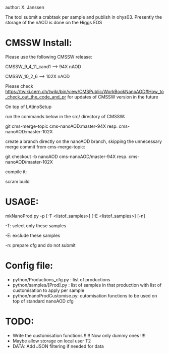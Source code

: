 
author: X. Janssen

The tool submit a crabtask per sample and publish in ohys03. Presently the storage of the nAOD is done on the Higgs EOS

# CMSSW Install:

Please use the following CMSSW release:

CMSSW_9_4_11_cand1 --> 94X  nAOD

CMSSW_10_2_6       --> 102X nAOD

Please check https://twiki.cern.ch/twiki/bin/view/CMSPublic/WorkBookNanoAOD#How_to_check_out_the_code_and_pr for updates of CMSSW version in the future


On top of LAtinoSetup

run the commands below in the src/ directory of CMSSW:

git cms-merge-topic cms-nanoAOD:master-94X resp. cms-nanoAOD:master-102X

create a branch directly on the nanoAOD branch, skipping the unnecessary merge commit from cms-merge-topic:

git checkout -b nanoAOD cms-nanoAOD/master-94X resp. cms-nanoAOD/master-102X

compile it:

scram build

# USAGE:

mkNanoProd.py -p <Prod> [-T <listof_samples>] [-E <listof_samples>] [-n]

-T: select only these samples

-E: exclude these samples  

-n: prepare cfg and do not submit

# Config file:

 * python/Productions_cfg.py  : list of productions
 * python/samples/[Prod].py   : list of samples in that production with list of customisation to apply per sample
 * python/nanoProdCustomise.py: cutomisation functions to be used on top of standard nanoAOD cfg 

# TODO:

 * Write the customisation functions !!!!! Now only dummy ones !!!!
 * Maybe allow storage on local user T2
 * DATA: Add JSON filtering if needed for data


